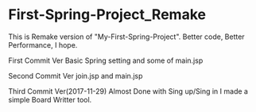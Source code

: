 # First-Spring-Project_Remake
This is Remake version of "My-First-Spring-Project". Better code, Better Performance, I hope.

First Commit Ver
Basic Spring setting and some of main.jsp

Second Commit Ver
join.jsp and main.jsp

Third Commit Ver(2017-11-29)
Almost Done with Sing up/Sing in
I made a simple Board Writter tool.
